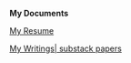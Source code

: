 **My Documents**

[My Resume](https://docs.google.com/document/d/1rAaz1npJsNaA1Z4rRAQerH271eRiXhrEhwdmj5DxFQg/edit?usp=sharing)

[My 
Writings| substack papers](https://tobiawolaju21.substack.com)
